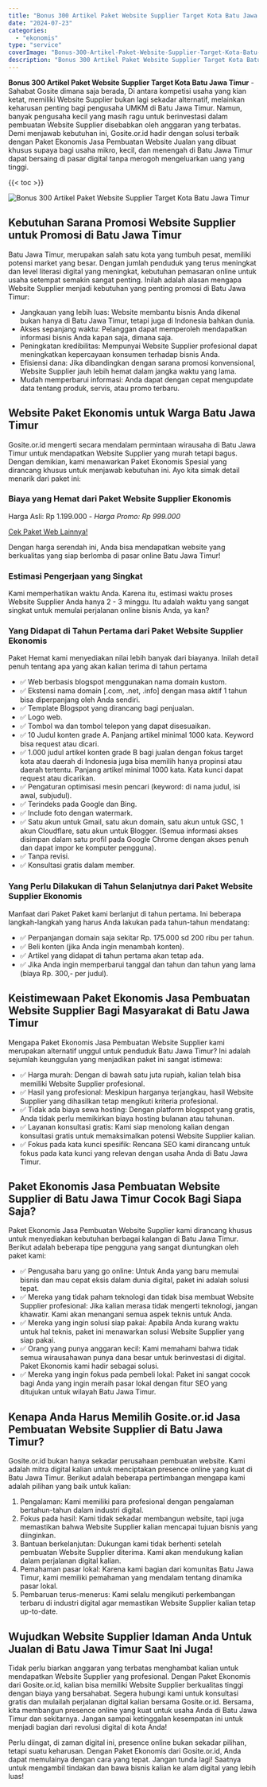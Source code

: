 ```yaml
---
title: "Bonus 300 Artikel Paket Website Supplier Target Kota Batu Jawa Timur"
date: "2024-07-23"
categories: 
  - "ekonomis"
type: "service"
coverImage: "Bonus-300-Artikel-Paket-Website-Supplier-Target-Kota-Batu-Jawa-Timur.png"
description: "Bonus 300 Artikel Paket Website Supplier Target Kota Batu Jawa Timur. Perlu diingat, di zaman digital ini, presence online bukan sekadar pilihan, tetapi suat..."
---
```


**Bonus 300 Artikel Paket Website Supplier Target Kota Batu Jawa Timur** - Sahabat Gosite dimana saja berada, Di antara kompetisi usaha yang kian ketat, memiliki Website Supplier bukan lagi sekadar alternatif, melainkan keharusan penting bagi pengusaha UMKM di Batu Jawa Timur. Namun, banyak pengusaha kecil yang masih ragu untuk berinvestasi dalam pembuatan Website Supplier disebabkan oleh anggaran yang terbatas. Demi menjawab kebutuhan ini, Gosite.or.id hadir dengan solusi terbaik dengan Paket Ekonomis Jasa Pembuatan Website Jualan yang dibuat khusus supaya bagi usaha mikro, kecil, dan menengah di Batu Jawa Timur dapat bersaing di pasar digital tanpa merogoh mengeluarkan uang yang tinggi.

{{< toc >}}

![Bonus 300 Artikel Paket Website Supplier Target Kota Batu Jawa Timur](/images/ekonomis/Bonus-300-Artikel-Paket-Website-Supplier-Target-Kota-Batu-Jawa-Timur.png)

## Kebutuhan Sarana Promosi Website Supplier untuk Promosi di Batu Jawa Timur

Batu Jawa Timur, merupakan salah satu kota yang tumbuh pesat, memiliki potensi market yang besar. Dengan jumlah penduduk yang terus meningkat dan level literasi digital yang meningkat, kebutuhan pemasaran online untuk usaha setempat semakin sangat penting. Inilah adalah alasan mengapa Website Supplier menjadi kebutuhan yang penting promosi di Batu Jawa Timur:

- Jangkauan yang lebih luas: Website membantu bisnis Anda dikenal bukan hanya di Batu Jawa Timur, tetapi juga di Indonesia bahkan dunia.
- Akses sepanjang waktu: Pelanggan dapat memperoleh mendapatkan informasi bisnis Anda kapan saja, dimana saja.
- Peningkatan kredibilitas: Mempunyai Website Supplier profesional dapat meningkatkan kepercayaan konsumen terhadap bisnis Anda.
- Efisiensi dana: Jika dibandingkan dengan sarana promosi konvensional, Website Supplier jauh lebih hemat dalam jangka waktu yang lama.
- Mudah memperbarui informasi: Anda dapat dengan cepat mengupdate data tentang produk, servis, atau promo terbaru.

## Website Paket Ekonomis untuk Warga Batu Jawa Timur

Gosite.or.id mengerti secara mendalam permintaan wirausaha di Batu Jawa Timur untuk mendapatkan Website Supplier yang murah tetapi bagus. Dengan demikian, kami menawarkan Paket Ekonomis Spesial yang dirancang khusus untuk menjawab kebutuhan ini. Ayo kita simak detail menarik dari paket ini:

### Biaya yang Hemat dari Paket Website Supplier Ekonomis

<a class="cta-button">Harga Asli: Rp 1.199.000 - <em>Harga Promo: Rp 999.000</em></a>

<a href="/jasa-web/" class="cta-button">Cek Paket Web Lainnya!</a>

Dengan harga serendah ini, Anda bisa mendapatkan website yang berkualitas yang siap berlomba di pasar online Batu Jawa Timur!

### Estimasi Pengerjaan yang Singkat

Kami memperhatikan waktu Anda. Karena itu, estimasi waktu proses Website Supplier Anda hanya 2 - 3 minggu. Itu adalah waktu yang sangat singkat untuk memulai perjalanan online bisnis Anda, ya kan?

### Yang Didapat di Tahun Pertama dari Paket Website Supplier Ekonomis

Paket Hemat kami menyediakan nilai lebih banyak dari biayanya. Inilah detail penuh tentang apa yang akan kalian terima di tahun pertama

- ✅ Web berbasis blogspot menggunakan nama domain kustom.
- ✅ Ekstensi nama domain \[.com, .net, .info\] dengan masa aktif 1 tahun bisa diperpanjang oleh Anda sendiri.
- ✅ Template Blogspot yang dirancang bagi penjualan.
- ✅ Logo web.
- ✅ Tombol wa dan tombol telepon yang dapat disesuaikan.
- ✅ 10 Judul konten grade A. Panjang artikel minimal 1000 kata. Keyword bisa request atau dicari.
- ✅ 1.000 judul artikel konten grade B bagi jualan dengan fokus target kota atau daerah di Indonesia juga bisa memilih hanya propinsi atau daerah tertentu. Panjang artikel minimal 1000 kata. Kata kunci dapat request atau dicarikan.
- ✅ Pengaturan optimisasi mesin pencari (keyword: di nama judul, isi awal, subjudul).
- ✅ Terindeks pada Google dan Bing.
- ✅ Include foto dengan watermark.
- ✅ Satu akun untuk Gmail, satu akun domain, satu akun untuk GSC, 1 akun Cloudflare, satu akun untuk Blogger. (Semua informasi akses disimpan dalam satu profil pada Google Chrome dengan akses penuh dan dapat impor ke komputer pengguna).
- ✅ Tanpa revisi.
- ✅ Konsultasi gratis dalam member.

### Yang Perlu Dilakukan di Tahun Selanjutnya dari Paket Website Supplier Ekonomis

Manfaat dari Paket Paket kami berlanjut di tahun pertama. Ini beberapa langkah-langkah yang harus Anda lakukan pada tahun-tahun mendatang:

- ✅ Perpanjangan domain saja sekitar Rp. 175.000 sd 200 ribu per tahun.
- ✅ Beli konten (jika Anda ingin menambah konten).
- ✅ Artikel yang didapat di tahun pertama akan tetap ada.
- ✅ Jika Anda ingin memperbarui tanggal dan tahun dan tahun yang lama (biaya Rp. 300,- per judul).

## Keistimewaan Paket Ekonomis Jasa Pembuatan Website Supplier Bagi Masyarakat di Batu Jawa Timur

Mengapa Paket Ekonomis Jasa Pembuatan Website Supplier kami merupakan alternatif unggul untuk penduduk Batu Jawa Timur? Ini adalah sejumlah keunggulan yang menjadikan paket ini sangat istimewa:

- ✅ Harga murah: Dengan di bawah satu juta rupiah, kalian telah bisa memiliki Website Supplier profesional.
- ✅ Hasil yang profesional: Meskipun harganya terjangkau, hasil Website Supplier yang dihasilkan tetap mengikuti kriteria profesional.
- ✅ Tidak ada biaya sewa hosting: Dengan platform blogspot yang gratis, Anda tidak perlu memikirkan biaya hosting bulanan atau tahunan.
- ✅ Layanan konsultasi gratis: Kami siap menolong kalian dengan konsultasi gratis untuk memaksimalkan potensi Website Supplier kalian.
- ✅ Fokus pada kata kunci spesifik: Rencana SEO kami dirancang untuk fokus pada kata kunci yang relevan dengan usaha Anda di Batu Jawa Timur.

## Paket Ekonomis Jasa Pembuatan Website Supplier di Batu Jawa Timur Cocok Bagi Siapa Saja?

Paket Ekonomis Jasa Pembuatan Website Supplier kami dirancang khusus untuk menyediakan kebutuhan berbagai kalangan di Batu Jawa Timur. Berikut adalah beberapa tipe pengguna yang sangat diuntungkan oleh paket kami:

- ✅ Pengusaha baru yang go online: Untuk Anda yang baru memulai bisnis dan mau cepat eksis dalam dunia digital, paket ini adalah solusi tepat.
- ✅ Mereka yang tidak paham teknologi dan tidak bisa membuat Website Supplier profesional: Jika kalian merasa tidak mengerti teknologi, jangan khawatir. Kami akan menangani semua aspek teknis untuk Anda.
- ✅ Mereka yang ingin solusi siap pakai: Apabila Anda kurang waktu untuk hal teknis, paket ini menawarkan solusi Website Supplier yang siap pakai.
- ✅ Orang yang punya anggaran kecil: Kami memahami bahwa tidak semua wirausahawan punya dana besar untuk berinvestasi di digital. Paket Ekonomis kami hadir sebagai solusi.
- ✅ Mereka yang ingin fokus pada pembeli lokal: Paket ini sangat cocok bagi Anda yang ingin meraih pasar lokal dengan fitur SEO yang ditujukan untuk wilayah Batu Jawa Timur.

## Kenapa Anda Harus Memilih Gosite.or.id Jasa Pembuatan Website Supplier di Batu Jawa Timur?

Gosite.or.id bukan hanya sekadar perusahaan pembuatan website. Kami adalah mitra digital kalian untuk menciptakan presence online yang kuat di Batu Jawa Timur. Berikut adalah beberapa pertimbangan mengapa kami adalah pilihan yang baik untuk kalian:

1. Pengalaman: Kami memiliki para profesional dengan pengalaman bertahun-tahun dalam industri digital.
2. Fokus pada hasil: Kami tidak sekadar membangun website, tapi juga memastikan bahwa Website Supplier kalian mencapai tujuan bisnis yang diinginkan.
3. Bantuan berkelanjutan: Dukungan kami tidak berhenti setelah pembuatan Website Supplier diterima. Kami akan mendukung kalian dalam perjalanan digital kalian.
4. Pemahaman pasar lokal: Karena kami bagian dari komunitas Batu Jawa Timur, kami memiliki pemahaman yang mendalam tentang dinamika pasar lokal.
5. Pembaruan terus-menerus: Kami selalu mengikuti perkembangan terbaru di industri digital agar memastikan Website Supplier kalian tetap up-to-date.

## Wujudkan Website Supplier Idaman Anda Untuk Jualan di Batu Jawa Timur Saat Ini Juga!

Tidak perlu biarkan anggaran yang terbatas menghambat kalian untuk mendapatkan Website Supplier yang profesional. Dengan Paket Ekonomis dari Gosite.or.id, kalian bisa memiliki Website Supplier berkualitas tinggi dengan biaya yang bersahabat. Segera hubungi kami untuk konsultasi gratis dan mulailah perjalanan digital kalian bersama Gosite.or.id. Bersama, kita membangun presence online yang kuat untuk usaha Anda di Batu Jawa Timur dan sekitarnya. Jangan sampai ketinggalan kesempatan ini untuk menjadi bagian dari revolusi digital di kota Anda!

Perlu diingat, di zaman digital ini, presence online bukan sekadar pilihan, tetapi suatu keharusan. Dengan Paket Ekonomis dari Gosite.or.id, Anda dapat memulainya dengan cara yang tepat. Jangan tunda lagi! Saatnya untuk mengambil tindakan dan bawa bisnis kalian ke alam digital yang lebih luas!